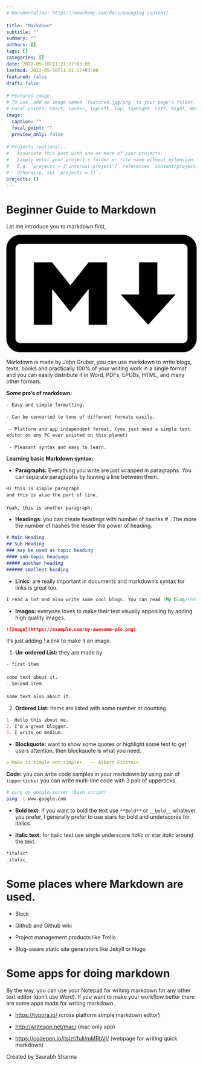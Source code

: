 ```yaml
---
# Documentation: https://wowchemy.com/docs/managing-content/

title: "Markdown"
subtitle: ""
summary: ""
authors: []
tags: []
categories: []
date: 2022-05-10T11:21:17+03:00
lastmod: 2022-05-10T11:21:17+03:00
featured: false
draft: false

# Featured image
# To use, add an image named `featured.jpg/png` to your page's folder.
# Focal points: Smart, Center, TopLeft, Top, TopRight, Left, Right, BottomLeft, Bottom, BottomRight.
image:
  caption: ""
  focal_point: ""
  preview_only: false

# Projects (optional).
#   Associate this post with one or more of your projects.
#   Simply enter your project's folder or file name without extension.
#   E.g. `projects = ["internal-project"]` references `content/project/deep-learning/index.md`.
#   Otherwise, set `projects = []`.
projects: []
---
```


# Beginner Guide to Markdown

Let me introduce you to markdown first,

![markdown logo](img/1.png)

Markdown is made by John Gruber, you can use markdown to write blogs, texts, books and practically 100% of your writing work in a single format and you can easily distribute it in Word, PDFs, EPUBs, HTML, and many other formats.


**Some pro’s of markdown:**

    - Easy and simple formatting.
   
    - Can be converted to tons of different formats easily.
   
     - Platform and app independent format. (you just need a simple text editor on any PC ever existed on this planet)
   
     - Pleasant syntax and easy to learn.

**Learning basic Markdown syntax:**

- **Paragraphs:** Everything you write are just wrapped in paragraphs. You can separate paragraphs by leaving a line between them.

```Markdown
Hi this is simple paragraph  
and this is also the part of line.

Yeah, this is another paragraph.
```

- **Headings:** you can create headings with number of hashes # . The more the number of hashes the lesser the power of heading.

```Markdown
# Main Heading 
## Sub Heading
### may be used as topic heading
#### sub-topic headings
##### another heading
###### smallest heading
```
- **Links:** are really important in documents and markdown’s syntax for links is great too.

```Markdown
I read a lot and also write some cool blogs. You can read [My blog](https://emirenru.github.io/post/choice) here.
```

- **Images:** everyone loves to make their text visually appealing by adding high quality images.

```Markdown
![Image](https://example.com/my-awesome-pic.png)
```

it’s just adding ! a link to make it an image.

1. **Un-ordered List:** they are made by

```Markdown
- first item  

some text about it.
- Second item  

some text also about it.
```

2. **Ordered List:** Items are listed with some number or counting.

```Markdown
1. Hello this about me.
2. I'm a great blogger.
3. I write on medium.
```

- **Blockquote:** want to show some quotes or highlight some text to get users attention, then blockquote is what you need.

```Markdown
> Make it simple not simpler.  -- Albert Einstein
```

**Code:** you can write code samples in your markdown by using pair of `(upperticks)` you can write multi-line code with 3 pair of upperticks.

```bash
# ping on google server (bash script)
ping -t www.google.com
```
- **Bold text:** if you want to bold the text use `**Bold**` or `__bold__` whatever you prefer, I generally prefer to use stars for bold and underscores for italics.

- **Italic text:** for italic text use single underscore _italic_ or star *italic* around the text.

```Markdown
*italic*
_italic_
```

# Some places where Markdown are used.

- Slack

- Github and Github wiki

- Project management products like Trello

- Blog-aware static site generators like Jekyll or Hugo

# Some apps for doing markdown

By the way, you can use your Notepad for writing markdown for any other text editor (don’t use Word). If you want to make your workflow better there are some apps made for writing markdown.

- https://typora.io/ (cross platform simple markdown editor)

- http://writeapp.net/mac/ (mac only app)

- https://codepen.io/itsjzt/full/mMRbVj/ (webpage for writing quick markdown)

Created by Saurabh Sharma

